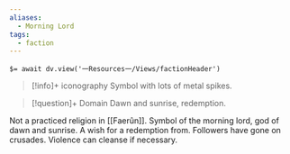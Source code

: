 ```yaml
---
aliases:
  - Morning Lord
tags:
  - faction
---
```


`$= await dv.view('一Resources一/Views/factionHeader')`

> [!info]+ iconography
> Symbol with lots of metal spikes.

> [!question]+ Domain
> Dawn and sunrise, redemption.

Not a practiced religion in [[Faerûn]]. Symbol of the morning lord, god of dawn and sunrise. A wish for a redemption from. Followers have gone on crusades. Violence can cleanse if necessary.
